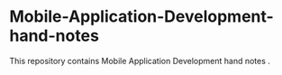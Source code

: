 # Mobile-Application-Development-hand-notes
This repository contains Mobile Application Development hand notes .
